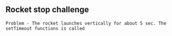 ## Rocket stop challenge
    Problem - The rocket launches vertically for about 5 sec. The setTimeout functions is called 